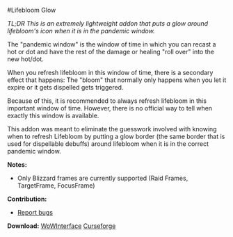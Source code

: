 #Lifebloom Glow

*TL;DR This is an extremely lightweight addon that puts a glow around lifebloom's icon when it is in the pandemic window.*

The "pandemic window" is the window of time in which you can recast a hot or dot and have the rest of the damage or healing "roll over" into the new hot/dot.

When you refresh lifebloom in this window of time, there is a secondary effect that happens: The "bloom" that normally only happens when you let it expire or it gets dispelled gets triggered.

Because of this, it is recommended to always refresh lifebloom in this important window of time. However, there is no official way to tell when exactly this window is available.

This addon was meant to eliminate the guesswork involved with knowing when to refresh Lifebloom by putting a glow border (the same border that is used for dispellable debuffs) around lifebloom when it is in the correct pandemic window.

**Notes:**
- Only Blizzard frames are currently supported (Raid Frames, TargetFrame, FocusFrame)

**Contribution:**
- [Report bugs](https://wow.curseforge.com/projects/lifebloom-glow/issues)

**Download:**
[WoWInterface](https://www.wowinterface.com/downloads/info24684-LifebloomGlow.html)
[Curseforge](https://www.curseforge.com/wow/addons/lifebloom-glow)
